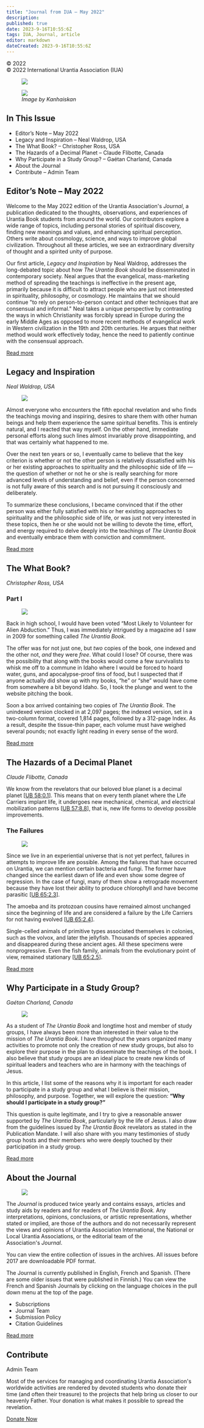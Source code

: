 ```yaml
---
title: "Journal from IUA — May 2022"
description: 
published: true
date: 2023-9-16T10:55:6Z
tags: IUA, Journal, article
editor: markdown
dateCreated: 2023-9-16T10:55:6Z
---
```


<p class="v-card v-sheet theme--light gray lighten-3 px-2">© 2022 <br>© 2022 International Urantia Association (IUA)</p>

<figure id="Figure_1" class="image urantiapedia">
<img src="../../../image/article/IUA_Journal/Journal-Header-Revised-April-2020-706x287.jpg">
</figure>

<figure id="Figure_2" class="image urantiapedia" alt="Image by Kanhaiskan">
<img src="../../../image/article/IUA_Journal/monk-by-kanhaiskan-e1652396049127.jpg">
<figcaption><em>Image by Kanhaiskan</em></figcaption>
</figure>

## In This Issue

- Editor’s Note – May 2022
- Legacy and Inspiration – Neal Waldrop, USA
- The What Book? – Christopher Ross, USA
- The Hazards of a Decimal Planet – Claude Flibotte, Canada
- Why Participate in a Study Group? – Gaétan Charland, Canada
- About the Journal
- Contribute – Admin Team

## Editor’s Note – May 2022

Welcome to the May 2022 edition of the Urantia Association's _Journal_, a publication dedicated to the thoughts, observations, and experiences of Urantia Book students from around the world. Our contributors explore a wide range of topics, including personal stories of spiritual discovery, finding new meanings and values, and enhancing spiritual perception. Others write about cosmology, science, and ways to improve global civilization. Throughout all these articles, we see an extraordinary diversity of thought and a spirited unity of purpose.

Our first article, _Legacy and Inspiration_ by Neal Waldrop, addresses the long-debated topic about how _The Urantia Book_ should be disseminated in contemporary society. Neal argues that the evangelical, mass-marketing method of spreading the teachings is ineffective in the present age, primarily because it is difficult to attract people who are just not interested in spirituality, philosophy, or cosmology. He maintains that we should continue "to rely on person-to-person contact and other techniques that are consensual and informal." Neal takes a unique perspective by contrasting the ways in which Christianity was forcibly spread in Europe during the early Middle Ages as opposed to more recent methods of evangelical work in Western civilization in the 19th and 20th centuries. He argues that neither method would work effectively today, hence the need to patiently continue with the consensual approach.

[Read more](/en/article/IUA_Journal/editors_note_may_2022)

## Legacy and Inspiration

_Neal Waldrop, USA_

<figure id="Figure_3" class="image urantiapedia image-style-align-left">
<img src="../../../image/article/IUA_Journal/Neal-Waldrop-150x150.jpg">
</figure>

Almost everyone who encounters the fifth epochal revelation and who finds the teachings moving and inspiring, desires to share them with other human beings and help them experience the same spiritual benefits. This is entirely natural, and I reacted that way myself. On the other hand, immediate personal efforts along such lines almost invariably prove disappointing, and that was certainly what happened to me.

Over the next ten years or so, I eventually came to believe that the key criterion is whether or not the other person is relatively dissatisfied with his or her existing approaches to spirituality and the philosophic side of life — the question of whether or not he or she is really searching for more advanced levels of understanding and belief, even if the person concerned is not fully aware of this search and is not pursuing it consciously and deliberately.

To summarize these conclusions, I became convinced that if the other person was either fully satisfied with his or her existing approaches to spirituality and the philosophic side of life, or was just not very interested in these topics, then he or she would not be willing to devote the time, effort, and energy required to delve deeply into the teachings of _The Urantia Book_ and eventually embrace them with conviction and commitment.

[Read more](/en/article/Neal_Waldrop/legacy_and_inspiration)
<br style="clear:both;"/>

## The What Book?

_Christopher Ross, USA_

### Part I

<figure id="Figure_4" class="image urantiapedia image-style-align-left">
<img src="../../../image/article/IUA_Journal/Christopher-Ross-1-150x150.jpg">
</figure>

Back in high school, I would have been voted “Most Likely to Volunteer for Alien Abduction.” Thus, I was immediately intrigued by a magazine ad I saw in 2009 for something called _The Urantia Book_.

The offer was for not just one, but _two_ copies of the book, one indexed and the other not, _and_ they were _free_. What could I lose? Of course, there was the possibility that along with the books would come a few survivalists to whisk me off to a commune in Idaho where I would be forced to hoard water, guns, and apocalypse-proof tins of food, but I suspected that if anyone actually did show up with my books, “he” or “she” would have come from somewhere a bit beyond Idaho. So, I took the plunge and went to the website pitching the book.

Soon a box arrived containing two copies of _The Urantia Book_. The unindexed version clocked in at 2,097 pages; the indexed version, set in a two-column format, covered 1,814 pages, followed by a 312-page Index. As a result, despite the tissue-thin paper, each volume must have weighed several pounds; not exactly light reading in every sense of the word.

[Read more](/en/article/Christopher_Ross/the_what_book)
<br style="clear:both;"/>

## The Hazards of a Decimal Planet

_Claude Flibotte, Canada_

We know from the revelators that our beloved blue planet is a decimal planet [[UB 58:0.1](/en/The_Urantia_Book/58#p0_1)]. This means that on every tenth planet where the Life Carriers implant life, it undergoes new mechanical, chemical, and electrical mobilization patterns [[UB 57:8.8](/en/The_Urantia_Book/57#p8_8)], that is, new life forms to develop possible improvements.


### The Failures

<figure id="Figure_5" class="image urantiapedia image-style-align-left">
<img src="../../../image/article/IUA_Journal/Claude-Flibotte-150x150.jpg">
</figure>

Since we live in an experiential universe that is not yet perfect, failures in attempts to improve life are possible. Among the failures that have occurred on Urantia, we can mention certain bacteria and fungi. The former have changed since the earliest dawn of life and even show some degree of regression. In the case of fungi, many of them show a retrograde movement because they have lost their ability to produce chlorophyll and have become parasitic [[UB 65:2.3](/en/The_Urantia_Book/65#p2_3)].

The amoeba and its protozoan cousins have remained almost unchanged since the beginning of life and are considered a failure by the Life Carriers for not having evolved [[UB 65:2.4](/en/The_Urantia_Book/65#p2_4)].

Single-celled animals of primitive types associated themselves in colonies, such as the volvox, and later the jellyfish. Thousands of species appeared and disappeared during these ancient ages. All these specimens were nonprogressive. Even the fish family, animals from the evolutionary point of view, remained stationary [[UB 65:2.5](/en/The_Urantia_Book/65#p2_5)].

[Read more](/en/article/Claude_Flibotte/hazards_decimal_planet)
<br style="clear:both;"/>

## Why Participate in a Study Group?

_Gaétan Charland, Canada_

<figure id="Figure_6" class="image urantiapedia image-style-align-left">
<img src="../../../image/article/IUA_Journal/Gaetn-Charland-150x150.jpg">
</figure>

As a student of _The Urantia Book_ and longtime host and member of study groups, I have always been more than interested in their value to the mission of _The Urantia Book_. I have throughout the years organized many activities to promote not only the creation of new study groups, but also to explore their purpose in the plan to disseminate the teachings of the book. I also believe that study groups are an ideal place to create new kinds of spiritual leaders and teachers who are in harmony with the teachings of Jesus.

In this article, I list some of the reasons why it is important for each reader to participate in a study group and what I believe is their mission, philosophy, and purpose. Together, we will explore the question: **“Why should I participate in a study group?”**

This question is quite legitimate, and I try to give a reasonable answer supported by _The Urantia Book_, particularly by the life of Jesus. I also draw from the guidelines issued by _The Urantia Book_ revelators as stated in the Publication Mandate. I will also share with you many testimonies of study group hosts and their members who were deeply touched by their participation in a study group.

[Read more](/en/article/Gaetan_Charland/why_participate_in_study_group)
<br style="clear:both;"/>

## About the Journal

<figure id="Figure_7" class="image urantiapedia" alt="journal">
<img src="../../../image/article/IUA_Journal/Journal-Header-Revised-April-2020-706x287.jpg">
</figure>

The _Journal_ is produced twice yearly and contains essays, articles and study aids by readers and for readers of _The Urantia Book._ Any interpretations, opinions, conclusions, or artistic representations, whether stated or implied, are those of the authors and do not necessarily represent the views and opinions of Urantia Association International, the National or Local Urantia Associations, or the editorial team of the Association's _Journal_.

You can view the entire collection of issues in the archives. All issues before 2017 are downloadable PDF format.

The Journal is currently published in English, French and Spanish. (There are some older issues that were published in Finnish.) You can view the French and Spanish Journals by clicking on the language choices in the pull down menu at the top of the page.


- Subscriptions
- Journal Team
- Submission Policy
- Citation Guidelines


[Read more](https://urantia_association.org/about_the_journal_2)

## Contribute

Admin Team

Most of the services for managing and coordinating Urantia Association's worldwide activities are rendered by devoted students who donate their time (and often their treasure) to the projects that help bring us closer to our heavenly Father. Your donation is what makes it possible to spread the revelation.

[Donate Now](https://urantia-association.org/donate/)